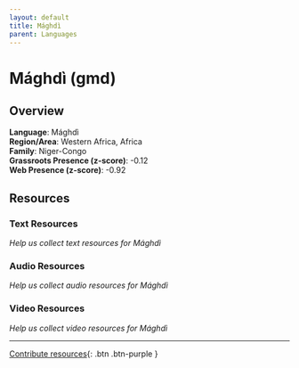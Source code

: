 ```yaml
---
layout: default
title: Mághdì
parent: Languages
---
```


# Mághdì (gmd)

## Overview

**Language**: Mághdì  
**Region/Area**: Western Africa, Africa  
**Family**: Niger-Congo  
**Grassroots Presence (z-score)**: -0.12  
**Web Presence (z-score)**: -0.92  

## Resources

### Text Resources
*Help us collect text resources for Mághdì*

### Audio Resources
*Help us collect audio resources for Mághdì*

### Video Resources
*Help us collect video resources for Mághdì*

---

[Contribute resources](https://forms.office.com/e/1SfLJx3u1r){: .btn .btn-purple }
